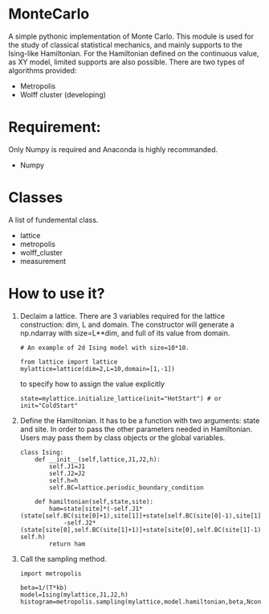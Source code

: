 # MonteCarlo

A simple pythonic implementation of Monte Carlo. This module is used for the study of classical statistical mechanics, and mainly supports to the Ising-like Hamiltonian. For the Hamiltonian defined on the continuous value, as XY model, limited supports are also possible. There are two types of algorithms provided:

* Metropolis
* Wolff cluster (developing) 

# Requirement:
Only Numpy is required and Anaconda is highly recommanded.
* Numpy

# Classes
A list of fundemental class.
* lattice
* metropolis
* wolff_cluster
* measurement

# How to use it?
1. Declaim a lattice. 
    There are 3 variables required for the lattice construction: dim, L and domain. The constructor will generate a np.ndarray with size=L**dim, and full of its value from domain.
    
    ```
    # An example of 2d Ising model with size=10*10.
    
    from lattice import lattice
    mylattice=lattice(dim=2,L=10,domain=[1,-1])
    ```
    to specify how to assign the value explicitly
    ```
    state=mylattice.initialize_lattice(init="HotStart") # or init="ColdStart"
    ```
2. Define the Hamiltonian. 
    It has to be a function with two arguments: state and site. In order to pass the other parameters needed in Hamiltonian. Users may pass them by class objects or the global variables. 
    ```
    class Ising:
        def __init__(self,lattice,J1,J2,h):
            self.J1=J1
            self.J2=J2
            self.h=h
            self.BC=lattice.periodic_boundary_condition
        
        def hamiltonian(self,state,site):
            ham=state[site]*(-self.J1*(state[self.BC(site[0]+1),site[1]]+state[self.BC(site[0]-1),site[1]])
                -self.J2*(state[site[0],self.BC(site[1]+1)]+state[site[0],self.BC(site[1]-1)])-self.h)
            return ham
    ```
3. Call the sampling method.
    ```
    import metropolis

    beta=1/(T*kb)
    model=Ising(mylattice,J1,J2,h)
    histogram=metropolis.sampling(mylattice,model.hamiltonian,beta,Nconf=100.0)
    ```
